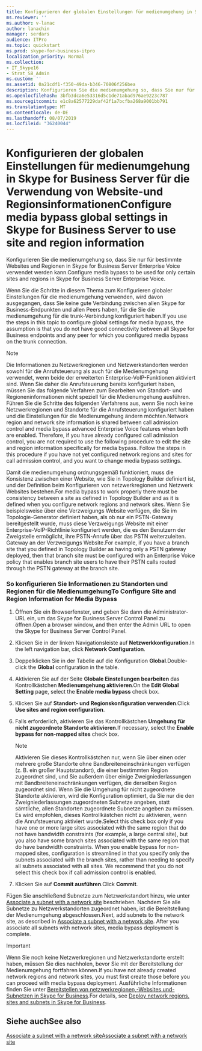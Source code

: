 ```yaml
---
title: Konfigurieren der globalen Einstellungen für medienumgehung in Skype for Business Server für die Verwendung von Website-und Regionsinformationen
ms.reviewer: ''
ms.author: v-lanac
author: lanachin
manager: serdars
audience: ITPro
ms.topic: quickstart
ms.prod: skype-for-business-itpro
localization_priority: Normal
ms.collection:
- IT_Skype16
- Strat_SB_Admin
ms.custom: ''
ms.assetid: 0a21cdf1-f350-49da-b346-70806f256bea
description: Konfigurieren Sie die medienumgehung so, dass Sie nur für bestimmte Websites und Regionen in Skype for Business Server Enterprise Voice verwendet werden kann.
ms.openlocfilehash: 3bfb3dca6e53316d5c1de71abad976ae9223c787
ms.sourcegitcommit: e1c8a62577229daf42f1a7bcfba268a9001bb791
ms.translationtype: MT
ms.contentlocale: de-DE
ms.lasthandoff: 08/07/2019
ms.locfileid: "36240044"
---
```

# <a name="configure-media-bypass-global-settings-in-skype-for-business-server-to-use-site-and-region-information"></a><span data-ttu-id="40fd1-103">Konfigurieren der globalen Einstellungen für medienumgehung in Skype for Business Server für die Verwendung von Website-und Regionsinformationen</span><span class="sxs-lookup"><span data-stu-id="40fd1-103">Configure media bypass global settings in Skype for Business Server to use site and region information</span></span>
 
<span data-ttu-id="40fd1-104">Konfigurieren Sie die medienumgehung so, dass Sie nur für bestimmte Websites und Regionen in Skype for Business Server Enterprise Voice verwendet werden kann.</span><span class="sxs-lookup"><span data-stu-id="40fd1-104">Configure media bypass to be used for only certain sites and regions in Skype for Business Server Enterprise Voice.</span></span> 
  
 <span data-ttu-id="40fd1-105">Wenn Sie die Schritte in diesem Thema zum Konfigurieren globaler Einstellungen für die medienumgehung verwenden, wird davon ausgegangen, dass Sie keine gute Verbindung zwischen allen Skype for Business-Endpunkten und allen Peers haben, für die Sie die medienumgehung für die trunk-Verbindung konfiguriert haben.</span><span class="sxs-lookup"><span data-stu-id="40fd1-105">If you use the steps in this topic to configure global settings for media bypass, the assumption is that you do not have good connectivity between all Skype for Business endpoints and any peer for which you configured media bypass on the trunk connection.</span></span>
  
> [!NOTE]
> <span data-ttu-id="40fd1-p101">Die Informationen zu Netzwerkregionen und Netzwerkstandorten werden sowohl für die Anrufsteuerung als auch für die Medienumgehung verwendet, wenn beide der erweiterten Enterprise-VoIP-Funktionen aktiviert sind. Wenn Sie daher die Anrufsteuerung bereits konfiguriert haben, müssen Sie das folgende Verfahren zum Bearbeiten von Standort- und Regioneninformationen nicht speziell für die Medienumgehung ausführen. Führen Sie die Schritte des folgenden Verfahrens aus, wenn Sie noch keine Netzwerkregionen und Standorte für die Anrufsteuerung konfiguriert haben und die Einstellungen für die Medienumgehung ändern möchten.</span><span class="sxs-lookup"><span data-stu-id="40fd1-p101">Network region and network site information is shared between call admission control and media bypass advanced Enterprise Voice features when both are enabled. Therefore, if you have already configured call admission control, you are not required to use the following procedure to edit the site and region information specifically for media bypass. Follow the steps in this procedure if you have not yet configured network regions and sites for call admission control, and you want to change media bypass settings.</span></span> 
  
<span data-ttu-id="40fd1-109">Damit die medienumgehung ordnungsgemäß funktioniert, muss die Konsistenz zwischen einer Website, wie Sie in Topology Builder definiert ist, und der Definition beim Konfigurieren von netzwerkregionen und Netzwerk Websites bestehen.</span><span class="sxs-lookup"><span data-stu-id="40fd1-109">For media bypass to work properly there must be consistency between a site as defined in Topology Builder and as it is defined when you configure network regions and network sites.</span></span> <span data-ttu-id="40fd1-110">Wenn Sie beispielsweise über eine Verzweigungs Website verfügen, die Sie im Topologie-Generator definiert haben, als ob nur ein PSTN-Gateway bereitgestellt wurde, muss diese Verzweigungs Website mit einer Enterprise-VoIP-Richtlinie konfiguriert werden, die es den Benutzern der Zweigstelle ermöglicht, ihre PSTN-Anrufe über das PSTN weiterzuleiten. Gateway an der Verzweigungs Website.</span><span class="sxs-lookup"><span data-stu-id="40fd1-110">For example, if you have a branch site that you defined in Topology Builder as having only a PSTN gateway deployed, then that branch site must be configured with an Enterprise Voice policy that enables branch site users to have their PSTN calls routed through the PSTN gateway at the branch site.</span></span>
  
### <a name="to-configure-site-and-region-information-for-media-bypass"></a><span data-ttu-id="40fd1-111">So konfigurieren Sie Informationen zu Standorten und Regionen für die Medienumgehung</span><span class="sxs-lookup"><span data-stu-id="40fd1-111">To Configure Site and Region Information for Media Bypass</span></span>

1. <span data-ttu-id="40fd1-112">Öffnen Sie ein Browserfenster, und geben Sie dann die Administrator-URL ein, um das Skype for Business Server Control Panel zu öffnen.</span><span class="sxs-lookup"><span data-stu-id="40fd1-112">Open a browser window, and then enter the Admin URL to open the Skype for Business Server Control Panel.</span></span>  
    
2. <span data-ttu-id="40fd1-113">Klicken Sie in der linken Navigationsleiste auf **Netzwerkkonfiguration**.</span><span class="sxs-lookup"><span data-stu-id="40fd1-113">In the left navigation bar, click **Network Configuration**.</span></span>
    
3. <span data-ttu-id="40fd1-114">Doppelklicken Sie in der Tabelle auf die Konfiguration **Global**.</span><span class="sxs-lookup"><span data-stu-id="40fd1-114">Double-click the **Global** configuration in the table.</span></span>
    
4. <span data-ttu-id="40fd1-115">Aktivieren Sie auf der Seite **Globale Einstellungen bearbeiten** das Kontrollkästchen **Medienumgehung aktivieren**.</span><span class="sxs-lookup"><span data-stu-id="40fd1-115">On the **Edit Global Setting** page, select the **Enable media bypass** check box.</span></span>
    
5. <span data-ttu-id="40fd1-116">Klicken Sie auf **Standort- und Regionskonfiguration verwenden**.</span><span class="sxs-lookup"><span data-stu-id="40fd1-116">Click **Use sites and region configuration**.</span></span>
    
6. <span data-ttu-id="40fd1-117">Falls erforderlich, aktivieren Sie das Kontrollkästchen **Umgehung für nicht zugeordnete Standorte aktivieren**.</span><span class="sxs-lookup"><span data-stu-id="40fd1-117">If necessary, select the **Enable bypass for non-mapped sites** check box.</span></span>
    
    > [!NOTE]
    > <span data-ttu-id="40fd1-p103">Aktivieren Sie dieses Kontrollkästchen nur, wenn Sie über einen oder mehrere große Standorte ohne Bandbreiteneinschränkungen verfügen (z. B. ein großer Hauptstandort), die einer bestimmten Region zugeordnet sind, und Sie außerdem über einige Zweigniederlassungen mit Bandbreiteneinschränkungen verfügen, die derselben Region zugeordnet sind. Wenn Sie die Umgehung für nicht zugeordnete Standorte aktivieren, wird die Konfiguration optimiert, da Sie nur die den Zweigniederlassungen zugeordneten Subnetze angeben, statt sämtliche, allen Standorten zugeordnete Subnetze angeben zu müssen. Es wird empfohlen, dieses Kontrollkästchen nicht zu aktivieren, wenn die Anrufsteuerung aktiviert wurde.</span><span class="sxs-lookup"><span data-stu-id="40fd1-p103">Select this check box only if you have one or more large sites associated with the same region that do not have bandwidth constraints (for example, a large central site), but you also have some branch sites associated with the same region that do have bandwidth constraints. When you enable bypass for non-mapped sites, configuration is streamlined in that you specify only the subnets associated with the branch sites, rather than needing to specify all subnets associated with all sites. We recommend that you do not select this check box if call admission control is enabled.</span></span> 
  
7. <span data-ttu-id="40fd1-121">Klicken Sie auf **Commit ausführen**.</span><span class="sxs-lookup"><span data-stu-id="40fd1-121">Click **Commit**.</span></span>
    
<span data-ttu-id="40fd1-p104">Fügen Sie anschließend Subnetze zum Netzwerkstandort hinzu, wie unter [Associate a subnet with a network site](deploy-network.md#BKMK_AssociateSubnets) beschrieben. Nachdem Sie alle Subnetze zu Netzwerkstandorten zugeordnet haben, ist die Bereitstellung der Medienumgehung abgeschlossen.</span><span class="sxs-lookup"><span data-stu-id="40fd1-p104">Next, add subnets to the network site, as described in [Associate a subnet with a network site](deploy-network.md#BKMK_AssociateSubnets). After you associate all subnets with network sites, media bypass deployment is complete.</span></span>
> [!IMPORTANT]
> <span data-ttu-id="40fd1-124">Wenn Sie noch keine Netzwerkregionen und Netzwerkstandorte erstellt haben, müssen Sie dies nachholen, bevor Sie mit der Bereitstellung der Medienumgehung fortfahren können.</span><span class="sxs-lookup"><span data-stu-id="40fd1-124">If you have not already created network regions and network sites, you must first create those before you can proceed with media bypass deployment.</span></span> <span data-ttu-id="40fd1-125">Ausführliche Informationen finden Sie unter [Bereitstellen von netzwerkregionen,-Websites und-Subnetzen in Skype for Business](deploy-network.md).</span><span class="sxs-lookup"><span data-stu-id="40fd1-125">For details, see [Deploy network regions, sites and subnets in Skype for Business](deploy-network.md).</span></span> 
  
## <a name="see-also"></a><span data-ttu-id="40fd1-126">Siehe auch</span><span class="sxs-lookup"><span data-stu-id="40fd1-126">See also</span></span>

[<span data-ttu-id="40fd1-127">Associate a subnet with a network site</span><span class="sxs-lookup"><span data-stu-id="40fd1-127">Associate a subnet with a network site</span></span>](deploy-network.md#BKMK_AssociateSubnets)

